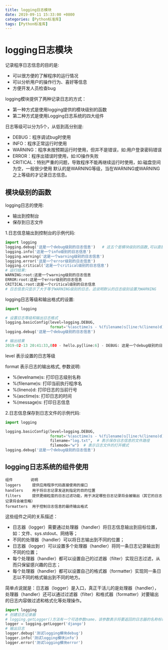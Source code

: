```yaml
---
title: logging日志模块
date: 2019-09-11 15:33:00 +0800
categories: [Python标准库]
tags: [Python标准库]
---
```

# logging日志模块

记录程序日志信息的目的是:

- 可以很方便的了解程序的运行情况
- 可以分析用户的操作行为、喜好等信息
- 方便开发人员检查bug

logging模块提供了两种记录日志的方式：

- 第一种方式是使用logging提供的模块级别的函数
- 第二种方式是使用Logging日志系统的四大组件

日志等级可以分为5个，从低到高分别是:

- DEBUG：程序调试bug时使用
- INFO：程序正常运行时使用
- WARNING：程序未按预期运行时使用，但并不是错误，如:用户登录密码错误
- ERROR：程序出错误时使用，如:IO操作失败
- CRITICAL：特别严重的问题，导致程序不能再继续运行时使用，如:磁盘空间为空，一般很少使用
    默认的是WARNING等级，当在WARNING或WARNING之上等级的才记录日志信息。

## 模块级别的函数

logging日志的使用:

- 输出到控制台
- 保存到日志文件

1.日志信息输出到控制台的示例代码:

```python
import logging
logging.debug('这是一个debug级别的日志信息')   # 这五个是模块级别的函数,可以直接使用
logging.info('这是一个info级别的日志信息')
logging.warning('这是一个warning级别的日志信息')
logging.error('这是一个error级别的日志信息')
logging.critical('这是一个critical级别的日志信息')
# 运行结果:
WARNING:root:这是一个warning级别的日志信息
ERROR:root:这是一个error级别的日志信息
CRITICAL:root:这是一个critical级别的日志信息
# 日志信息只显示了大于等于WARNING级别的日志，这说明默认的日志级别设置为WARNING
```

logging日志等级和输出格式的设置:

```python
import logging

# 设置日志等级和输出日志格式
logging.basicConfig(level=logging.DEBUG,
                    format='%(asctime)s - %(filename)s[line:%(lineno)d] - %(levelname)s: %(message)s')
logging.debug('这是一个debug级别的日志信息')

# 输出结果
2019-02-13 20:41:33,080 - hello.py[line:6] - DEBUG: 这是一个debug级别的日志信息

```

level 表示设置的日志等级

format 表示日志的输出格式, 参数说明:

- %(levelname)s: 打印日志级别名称
- %(filename)s: 打印当前执行程序名
- %(lineno)d: 打印日志的当前行号
- %(asctime)s: 打印日志的时间
- %(message)s: 打印日志信息

2.日志信息保存到日志文件的示例代码:

```python
import logging

logging.basicConfig(level=logging.DEBUG,
                    format='%(asctime)s - %(filename)s[line:%(lineno)d] - %(levelname)s: %(message)s',
                    filename="log.txt",  # 表示保存日志信息的文件路径
                    filemode="w")  # 表示日志文件的打开模式
logging.debug('这是一个debug级别的日志信息')
```

## logging日志系统的组件使用

```
组件        说明
loggers	    提供应用程序代码直接使用的接口
handlers	用于将日志记录发送到指定的目的位置
filters	    提供更细粒度的日志过滤功能，用于决定哪些日志记录将会被输出（其它的日志记录将会被忽略）
formatters	用于控制日志信息的最终输出格式
```

这些组件之间的关系描述：

- 日志器（logger）需要通过处理器（handler）将日志信息输出到目标位置，如：文件、sys.stdout、网络等；
- 不同的处理器（handler）可以将日志输出到不同的位置；
- 日志器（logger）可以设置多个处理器（handler）将同一条日志记录输出到不同的位置；
- 每个处理器（handler）都可以设置自己的过滤器（filter）实现日志过滤，从而只保留感兴趣的日志；
- 每个处理器（handler）都可以设置自己的格式器（formatter）实现同一条日志以不同的格式输出到不同的地方。

简单点说就是：日志器（logger）是入口，真正干活儿的是处理器（handler），处理器（handler）还可以通过过滤器（filter）和格式器（formatter）对要输出的日志内容做过滤和格式化等处理操作。

```python
import logging
# 创建日志记录器
# logging.getLogger()方法有一个可选参数name，该参数表示将要返回的日志器的名称标识，如果不提供该参数，则其值为'root'。若以相同的name参数值多次调用getLogger()方法，将会返回指向同一个logger对象的引用。
logger = logging.getLogger('django')
# 输出日志
logger.debug('测试logging模块debug')
logger.info('测试logging模块info')
logger.error('测试logging模块error')
```


